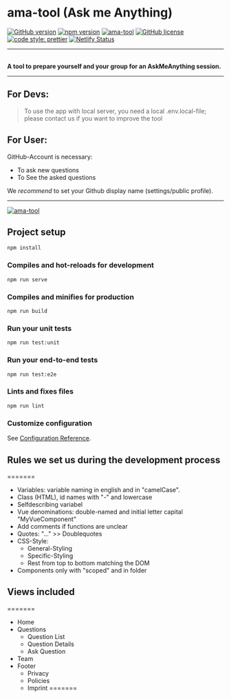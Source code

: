 # ama-tool (Ask me Anything)

[![GitHub version](https://badge.fury.io/gh/coding-bootcamps-eu%2Fama-tool.svg)](https://badge.fury.io/gh/coding-bootcamps-eu%2Fama-tool)
[![npm version](https://badge.fury.io/js/npm.svg)](https://badge.fury.io/js/npm)
[![ama-tool](https://img.shields.io/endpoint?url=https://dashboard.cypress.io/badge/simple/mikw99/dev&style=flat&logo=cypress)](https://dashboard.cypress.io/projects/mikw99/runs)
[![GitHub license](https://img.shields.io/github/license/Naereen/StrapDown.js.svg)](https://github.com/coding-bootcamps-eu/ama-tool/tree/dev)
[![code style: prettier](https://img.shields.io/badge/code_style-prettier-ff69b4.svg?style=flat)](https://github.com/prettier/prettier)
[![Netlify Status](https://api.netlify.com/api/v1/badges/563956e9-550c-4f80-91e9-d6f8a5ac3228/deploy-status)](https://app.netlify.com/sites/ama-tool/deploys)

---

\
 **A tool to prepare yourself and your group for an AskMeAnything session.**

---

## For Devs:

> To use the app with local server, you need a local .env.local-file; please contact us if you want to improve the tool

## For User:

GitHub-Account is necessary:

- To ask new questions
- To See the asked questions

We _recommend_ to set your Github display name (settings/public profile).

---

[![ama-tool](https://img.shields.io/endpoint?url=https://dashboard.cypress.io/badge/simple/mikw99/dev&style=flat&logo=cypress)](https://dashboard.cypress.io/projects/mikw99/runs)

## Project setup

```
npm install
```

### Compiles and hot-reloads for development

```
npm run serve
```

### Compiles and minifies for production

```
npm run build
```

### Run your unit tests

```
npm run test:unit
```

### Run your end-to-end tests

```
npm run test:e2e
```

### Lints and fixes files

```
npm run lint
```

### Customize configuration

See [Configuration Reference](https://cli.vuejs.org/config/).


## Rules we set us during the development process
=======


- Variables: variable naming in english and in "camelCase".
- Class (HTML), id names with "-" and lowercase
- Selfdescribing variabel
- Vue denominations: double-named and initial letter capital "MyVueComponent"
- Add comments if functions are unclear
- Quotes: "..." >> Doublequotes
- CSS-Style:
  - General-Styling
  - Specific-Styling
  - Rest from top to bottom matching the DOM
- Components only with "scoped" and in folder


## Views included
=======

- Home
- Questions
  - Question List
  - Question Details
  - Ask Question
- Team
- Footer
  - Privacy
  - Policies
  - Imprint
=======

